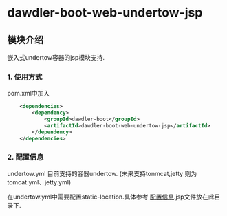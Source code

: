 # dawdler-boot-web-undertow-jsp

## 模块介绍

嵌入式undertow容器的jsp模块支持.

### 1. 使用方式

pom.xml中加入

```xml
	<dependencies>
		<dependency>
			<groupId>dawdler-boot</groupId>
			<artifactId>dawdler-boot-web-undertow-jsp</artifactId>
		</dependency>
	</dependencies>
```

### 2. 配置信息

undertow.yml 目前支持的容器undertow. (未来支持tonmcat,jetty 则为tomcat.yml、jetty.yml)

在undertow.yml中需要配置static-location.具体参考 [配置信息](../dawdler-boot-web/README.md#1-配置信息).jsp文件放在此目录下.